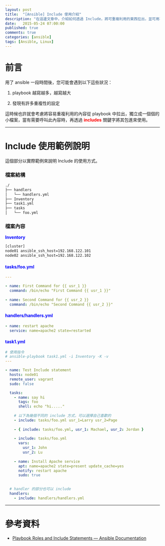 ```yaml
---
layout: post
title:  "[Ansible] Include 使用介紹"
description: "在這邊文章中，介紹如何透過 Include，將可重複利用的東西拉出，並可用再多個 playbook 中"
date:   2015-05-24 07:00:00
published: true
comments: true
categories: [ansible]
tags: [Ansible, Linux]
---
```


前言
====

用了 ansible 一段時間後，您可能會遇到以下這些狀況：

1. playbook 越寫越多，越寫越大

2. 發現有許多重複性的設定

這時候也許就會考慮將容易重複利用的內容從 playbook 中拉出，獨立成一個個的小檔案，當有需要呼叫此內容時，再透過 <font color='red'>**includes**</font> 關鍵字將其包進來使用。


------------------------------


Include 使用範例說明
====================

這個部分以實際範例來說明 Include 的使用方式。

### 檔案結構

``` bash
./
├── handlers
│   └── handlers.yml
├── Inventory
├── task1.yml
├── tasks
│   └── foo.yml
```

### 檔案內容

<font color='blue'>**Inventory**</font>

``` bash
[cluster]
node01 ansible_ssh_host=192.168.122.101
node02 ansible_ssh_host=192.168.122.102
```

#### <font color='blue'>tasks/foo.yml</font>

``` yaml
---

- name: First Command for {{ usr_1 }}
  command: /bin/echo "First Command {{ usr_1 }}"
  
- name: Second Command for {{ usr_2 }}
  command: /bin/echo "Second Command {{ usr_2 }}"
```

#### <font color='blue'>handlers/handlers.yml</font>

``` yaml
- name: restart apache
  service: name=apache2 state=restarted
```

#### <font color='blue'>task1.yml</font>

``` yml
# 使用指令
# ansible-playbook task1.yml -i Inventory -K -v
---

- name: Test Include statement
  hosts: node01
  remote_user: vagrant
  sudo: false

  tasks:
    - name: say hi
      tags: foo
      shell: echo "hi....."
  
    # 以下為幾個不同的 include 方式，可以選擇自己喜歡的
    - include: tasks/foo.yml usr_1=Larry usr_2=Page
    
    - { include: tasks/foo.yml, usr_1: Machael, usr_2: Jordan }
    
    - include: tasks/foo.yml
      vars:
        usr_1: John
        usr_2: Lu
        
    - name: Install Apache service
      apt: name=apache2 state=present update_cache=yes
      notify: restart apache
      sudo: true
      
  
  # handler 的部分也可以 include
  handlers:
    - include: handlers/handlers.yml
```


------------------------------

參考資料
========

- [Playbook Roles and Include Statements — Ansible Documentation](http://docs.ansible.com/playbooks_roles.html)
